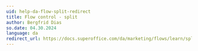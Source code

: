 ```yaml
---
uid: help-da-flow-split-redirect
title: Flow control - split
author: Bergfrid Dias
so.date: 04.30.2024
language: da
redirect_url: https://docs.superoffice.com/da/marketing/flows/learn/split.html
---
```

